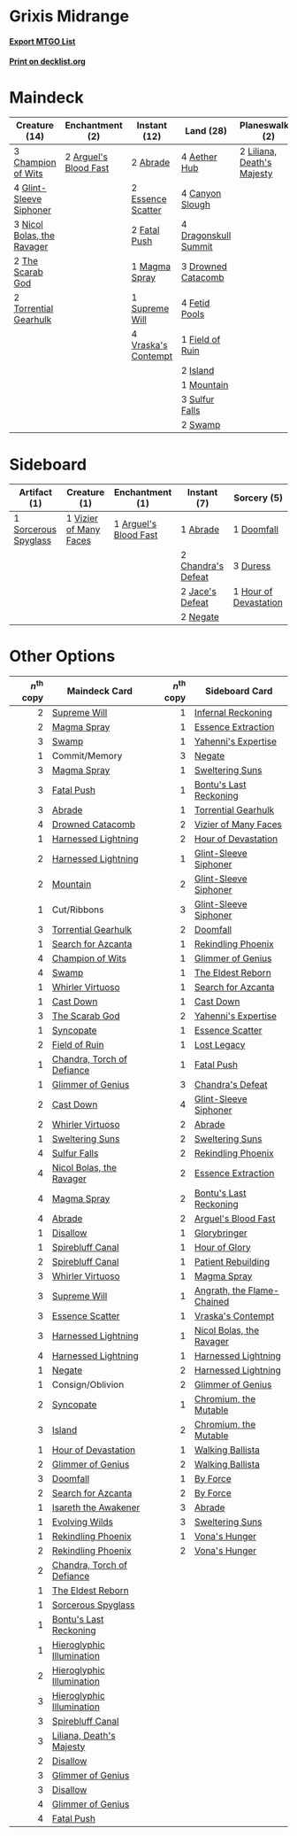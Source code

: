 # Grixis Midrange

#### [Export MTGO List](../collection/Grixis%20Midrange/Grixis%20Midrange.txt)
#### [Print on decklist.org](http://decklist.org/?deckmain=2%09Abrade%0A4%09Aether%20Hub%0A2%09Arguel's%20Blood%20Fast%0A4%09Canyon%20Slough%0A3%09Champion%20of%20Wits%0A2%09Doomfall%0A4%09Dragonskull%20Summit%0A3%09Drowned%20Catacomb%0A2%09Essence%20Scatter%0A2%09Fatal%20Push%0A4%09Fetid%20Pools%0A1%09Field%20of%20Ruin%0A4%09Glint-Sleeve%20Siphoner%0A2%09Island%0A2%09Liliana,%20Death's%20Majesty%0A1%09Magma%20Spray%0A1%09Mountain%0A3%09Nicol%20Bolas,%20the%20Ravager%0A3%09Sulfur%20Falls%0A1%09Supreme%20Will%0A2%09Swamp%0A2%09The%20Scarab%20God%0A2%09Torrential%20Gearhulk%0A4%09Vraska's%20Contempt&deckside=1%09Abrade%0A1%09Arguel's%20Blood%20Fast%0A2%09Chandra's%20Defeat%0A1%09Doomfall%0A3%09Duress%0A1%09Hour%20of%20Devastation%0A2%09Jace's%20Defeat%0A2%09Negate%0A1%09Sorcerous%20Spyglass%0A1%09Vizier%20of%20Many%20Faces)
# Maindeck

|                                            Creature (14)                                            |                                        Enchantment (2)                                         |                                         Instant (12)                                         |                                           Land (28)                                           |                                          Planeswalker (2)                                           |                                     Sorcery (2)                                     |
|-----------------------------------------------------------------------------------------------------|------------------------------------------------------------------------------------------------|----------------------------------------------------------------------------------------------|-----------------------------------------------------------------------------------------------|-----------------------------------------------------------------------------------------------------|-------------------------------------------------------------------------------------|
|3 [Champion of Wits](http://gatherer.wizards.com/Pages/Card/Details.aspx?multiverseid=430720)        |2 [Arguel's Blood Fast](http://gatherer.wizards.com/Pages/Card/Details.aspx?multiverseid=439316)|2 [Abrade](http://gatherer.wizards.com/Pages/Card/Details.aspx?multiverseid=430772)           |4 [Aether Hub](http://gatherer.wizards.com/Pages/Card/Details.aspx?multiverseid=417815)        |2 [Liliana, Death's Majesty](http://gatherer.wizards.com/Pages/Card/Details.aspx?multiverseid=426799)|2 [Doomfall](http://gatherer.wizards.com/Pages/Card/Details.aspx?multiverseid=430751)|
|4 [Glint-Sleeve Siphoner](http://gatherer.wizards.com/Pages/Card/Details.aspx?multiverseid=423729)   |                                                                                                |2 [Essence Scatter](http://gatherer.wizards.com/Pages/Card/Details.aspx?multiverseid=438446)  |4 [Canyon Slough](http://gatherer.wizards.com/Pages/Card/Details.aspx?multiverseid=426941)     |                                                                                                     |                                                                                     |
|3 [Nicol Bolas, the Ravager](http://gatherer.wizards.com/Pages/Card/Details.aspx?multiverseid=447354)|                                                                                                |2 [Fatal Push](http://gatherer.wizards.com/Pages/Card/Details.aspx?multiverseid=423724)       |4 [Dragonskull Summit](http://gatherer.wizards.com/Pages/Card/Details.aspx?multiverseid=420909)|                                                                                                     |                                                                                     |
|2 [The Scarab God](http://gatherer.wizards.com/Pages/Card/Details.aspx?multiverseid=430688)          |                                                                                                |1 [Magma Spray](http://gatherer.wizards.com/Pages/Card/Details.aspx?multiverseid=338470)      |3 [Drowned Catacomb](http://gatherer.wizards.com/Pages/Card/Details.aspx?multiverseid=430633)  |                                                                                                     |                                                                                     |
|2 [Torrential Gearhulk](http://gatherer.wizards.com/Pages/Card/Details.aspx?multiverseid=420589)     |                                                                                                |1 [Supreme Will](http://gatherer.wizards.com/Pages/Card/Details.aspx?multiverseid=430738)     |4 [Fetid Pools](http://gatherer.wizards.com/Pages/Card/Details.aspx?multiverseid=426945)       |                                                                                                     |                                                                                     |
|                                                                                                     |                                                                                                |4 [Vraska's Contempt](http://gatherer.wizards.com/Pages/Card/Details.aspx?multiverseid=435283)|1 [Field of Ruin](http://gatherer.wizards.com/Pages/Card/Details.aspx?multiverseid=435415)     |                                                                                                     |                                                                                     |
|                                                                                                     |                                                                                                |                                                                                              |2 [Island](http://gatherer.wizards.com/Pages/Card/Details.aspx?multiverseid=439602)            |                                                                                                     |                                                                                     |
|                                                                                                     |                                                                                                |                                                                                              |1 [Mountain](http://gatherer.wizards.com/Pages/Card/Details.aspx?multiverseid=439604)          |                                                                                                     |                                                                                     |
|                                                                                                     |                                                                                                |                                                                                              |3 [Sulfur Falls](http://gatherer.wizards.com/Pages/Card/Details.aspx?multiverseid=241987)      |                                                                                                     |                                                                                     |
|                                                                                                     |                                                                                                |                                                                                              |2 [Swamp](http://gatherer.wizards.com/Pages/Card/Details.aspx?multiverseid=439603)             |                                                                                                     |                                                                                     |


# Sideboard

|                                         Artifact (1)                                          |                                          Creature (1)                                           |                                        Enchantment (1)                                         |                                         Instant (7)                                         |                                          Sorcery (5)                                           |
|-----------------------------------------------------------------------------------------------|-------------------------------------------------------------------------------------------------|------------------------------------------------------------------------------------------------|---------------------------------------------------------------------------------------------|------------------------------------------------------------------------------------------------|
|1 [Sorcerous Spyglass](http://gatherer.wizards.com/Pages/Card/Details.aspx?multiverseid=435407)|1 [Vizier of Many Faces](http://gatherer.wizards.com/Pages/Card/Details.aspx?multiverseid=426776)|1 [Arguel's Blood Fast](http://gatherer.wizards.com/Pages/Card/Details.aspx?multiverseid=439316)|1 [Abrade](http://gatherer.wizards.com/Pages/Card/Details.aspx?multiverseid=430772)          |1 [Doomfall](http://gatherer.wizards.com/Pages/Card/Details.aspx?multiverseid=430751)           |
|                                                                                               |                                                                                                 |                                                                                                |2 [Chandra's Defeat](http://gatherer.wizards.com/Pages/Card/Details.aspx?multiverseid=430775)|3 [Duress](http://gatherer.wizards.com/Pages/Card/Details.aspx?multiverseid=270465)             |
|                                                                                               |                                                                                                 |                                                                                                |2 [Jace's Defeat](http://gatherer.wizards.com/Pages/Card/Details.aspx?multiverseid=430727)   |1 [Hour of Devastation](http://gatherer.wizards.com/Pages/Card/Details.aspx?multiverseid=430786)|
|                                                                                               |                                                                                                 |                                                                                                |2 [Negate](http://gatherer.wizards.com/Pages/Card/Details.aspx?multiverseid=447135)          |                                                                                                |


# Other Options

|*n*<sup>th</sup> copy|                                            Maindeck Card                                            |*n*<sup>th</sup> copy|                                           Sideboard Card                                            |
|--------------------:|-----------------------------------------------------------------------------------------------------|--------------------:|-----------------------------------------------------------------------------------------------------|
|                    2|[Supreme Will](http://gatherer.wizards.com/Pages/Card/Details.aspx?multiverseid=430738)              |                    1|[Infernal Reckoning](http://gatherer.wizards.com/Pages/Card/Details.aspx?multiverseid=447238)        |
|                    2|[Magma Spray](http://gatherer.wizards.com/Pages/Card/Details.aspx?multiverseid=338470)               |                    1|[Essence Extraction](http://gatherer.wizards.com/Pages/Card/Details.aspx?multiverseid=417653)        |
|                    3|[Swamp](http://gatherer.wizards.com/Pages/Card/Details.aspx?multiverseid=439603)                     |                    1|[Yahenni's Expertise](http://gatherer.wizards.com/Pages/Card/Details.aspx?multiverseid=423742)       |
|                    1|Commit/Memory                                                                                        |                    3|[Negate](http://gatherer.wizards.com/Pages/Card/Details.aspx?multiverseid=447135)                    |
|                    3|[Magma Spray](http://gatherer.wizards.com/Pages/Card/Details.aspx?multiverseid=338470)               |                    1|[Sweltering Suns](http://gatherer.wizards.com/Pages/Card/Details.aspx?multiverseid=426851)           |
|                    3|[Fatal Push](http://gatherer.wizards.com/Pages/Card/Details.aspx?multiverseid=423724)                |                    1|[Bontu's Last Reckoning](http://gatherer.wizards.com/Pages/Card/Details.aspx?multiverseid=430749)    |
|                    3|[Abrade](http://gatherer.wizards.com/Pages/Card/Details.aspx?multiverseid=430772)                    |                    1|[Torrential Gearhulk](http://gatherer.wizards.com/Pages/Card/Details.aspx?multiverseid=420589)       |
|                    4|[Drowned Catacomb](http://gatherer.wizards.com/Pages/Card/Details.aspx?multiverseid=430633)          |                    2|[Vizier of Many Faces](http://gatherer.wizards.com/Pages/Card/Details.aspx?multiverseid=426776)      |
|                    1|[Harnessed Lightning](http://gatherer.wizards.com/Pages/Card/Details.aspx?multiverseid=417690)       |                    2|[Hour of Devastation](http://gatherer.wizards.com/Pages/Card/Details.aspx?multiverseid=430786)       |
|                    2|[Harnessed Lightning](http://gatherer.wizards.com/Pages/Card/Details.aspx?multiverseid=417690)       |                    1|[Glint-Sleeve Siphoner](http://gatherer.wizards.com/Pages/Card/Details.aspx?multiverseid=423729)     |
|                    2|[Mountain](http://gatherer.wizards.com/Pages/Card/Details.aspx?multiverseid=439604)                  |                    2|[Glint-Sleeve Siphoner](http://gatherer.wizards.com/Pages/Card/Details.aspx?multiverseid=423729)     |
|                    1|Cut/Ribbons                                                                                          |                    3|[Glint-Sleeve Siphoner](http://gatherer.wizards.com/Pages/Card/Details.aspx?multiverseid=423729)     |
|                    3|[Torrential Gearhulk](http://gatherer.wizards.com/Pages/Card/Details.aspx?multiverseid=420589)       |                    2|[Doomfall](http://gatherer.wizards.com/Pages/Card/Details.aspx?multiverseid=430751)                  |
|                    1|[Search for Azcanta](http://gatherer.wizards.com/Pages/Card/Details.aspx?multiverseid=435226)        |                    1|[Rekindling Phoenix](http://gatherer.wizards.com/Pages/Card/Details.aspx?multiverseid=439768)        |
|                    4|[Champion of Wits](http://gatherer.wizards.com/Pages/Card/Details.aspx?multiverseid=430720)          |                    1|[Glimmer of Genius](http://gatherer.wizards.com/Pages/Card/Details.aspx?multiverseid=417622)         |
|                    4|[Swamp](http://gatherer.wizards.com/Pages/Card/Details.aspx?multiverseid=439603)                     |                    1|[The Eldest Reborn](http://gatherer.wizards.com/Pages/Card/Details.aspx?multiverseid=442978)         |
|                    1|[Whirler Virtuoso](http://gatherer.wizards.com/Pages/Card/Details.aspx?multiverseid=417763)          |                    1|[Search for Azcanta](http://gatherer.wizards.com/Pages/Card/Details.aspx?multiverseid=435226)        |
|                    1|[Cast Down](http://gatherer.wizards.com/Pages/Card/Details.aspx?multiverseid=442969)                 |                    1|[Cast Down](http://gatherer.wizards.com/Pages/Card/Details.aspx?multiverseid=442969)                 |
|                    3|[The Scarab God](http://gatherer.wizards.com/Pages/Card/Details.aspx?multiverseid=430688)            |                    2|[Yahenni's Expertise](http://gatherer.wizards.com/Pages/Card/Details.aspx?multiverseid=423742)       |
|                    1|[Syncopate](http://gatherer.wizards.com/Pages/Card/Details.aspx?multiverseid=270369)                 |                    1|[Essence Scatter](http://gatherer.wizards.com/Pages/Card/Details.aspx?multiverseid=438446)           |
|                    2|[Field of Ruin](http://gatherer.wizards.com/Pages/Card/Details.aspx?multiverseid=435415)             |                    1|[Lost Legacy](http://gatherer.wizards.com/Pages/Card/Details.aspx?multiverseid=417661)               |
|                    1|[Chandra, Torch of Defiance](http://gatherer.wizards.com/Pages/Card/Details.aspx?multiverseid=417683)|                    1|[Fatal Push](http://gatherer.wizards.com/Pages/Card/Details.aspx?multiverseid=423724)                |
|                    1|[Glimmer of Genius](http://gatherer.wizards.com/Pages/Card/Details.aspx?multiverseid=417622)         |                    3|[Chandra's Defeat](http://gatherer.wizards.com/Pages/Card/Details.aspx?multiverseid=430775)          |
|                    2|[Cast Down](http://gatherer.wizards.com/Pages/Card/Details.aspx?multiverseid=442969)                 |                    4|[Glint-Sleeve Siphoner](http://gatherer.wizards.com/Pages/Card/Details.aspx?multiverseid=423729)     |
|                    2|[Whirler Virtuoso](http://gatherer.wizards.com/Pages/Card/Details.aspx?multiverseid=417763)          |                    2|[Abrade](http://gatherer.wizards.com/Pages/Card/Details.aspx?multiverseid=430772)                    |
|                    1|[Sweltering Suns](http://gatherer.wizards.com/Pages/Card/Details.aspx?multiverseid=426851)           |                    2|[Sweltering Suns](http://gatherer.wizards.com/Pages/Card/Details.aspx?multiverseid=426851)           |
|                    4|[Sulfur Falls](http://gatherer.wizards.com/Pages/Card/Details.aspx?multiverseid=241987)              |                    2|[Rekindling Phoenix](http://gatherer.wizards.com/Pages/Card/Details.aspx?multiverseid=439768)        |
|                    4|[Nicol Bolas, the Ravager](http://gatherer.wizards.com/Pages/Card/Details.aspx?multiverseid=447354)  |                    2|[Essence Extraction](http://gatherer.wizards.com/Pages/Card/Details.aspx?multiverseid=417653)        |
|                    4|[Magma Spray](http://gatherer.wizards.com/Pages/Card/Details.aspx?multiverseid=338470)               |                    2|[Bontu's Last Reckoning](http://gatherer.wizards.com/Pages/Card/Details.aspx?multiverseid=430749)    |
|                    4|[Abrade](http://gatherer.wizards.com/Pages/Card/Details.aspx?multiverseid=430772)                    |                    2|[Arguel's Blood Fast](http://gatherer.wizards.com/Pages/Card/Details.aspx?multiverseid=439316)       |
|                    1|[Disallow](http://gatherer.wizards.com/Pages/Card/Details.aspx?multiverseid=423698)                  |                    1|[Glorybringer](http://gatherer.wizards.com/Pages/Card/Details.aspx?multiverseid=426836)              |
|                    1|[Spirebluff Canal](http://gatherer.wizards.com/Pages/Card/Details.aspx?multiverseid=417822)          |                    1|[Hour of Glory](http://gatherer.wizards.com/Pages/Card/Details.aspx?multiverseid=430754)             |
|                    2|[Spirebluff Canal](http://gatherer.wizards.com/Pages/Card/Details.aspx?multiverseid=417822)          |                    1|[Patient Rebuilding](http://gatherer.wizards.com/Pages/Card/Details.aspx?multiverseid=447203)        |
|                    3|[Whirler Virtuoso](http://gatherer.wizards.com/Pages/Card/Details.aspx?multiverseid=417763)          |                    1|[Magma Spray](http://gatherer.wizards.com/Pages/Card/Details.aspx?multiverseid=338470)               |
|                    3|[Supreme Will](http://gatherer.wizards.com/Pages/Card/Details.aspx?multiverseid=430738)              |                    1|[Angrath, the Flame-Chained](http://gatherer.wizards.com/Pages/Card/Details.aspx?multiverseid=439809)|
|                    3|[Essence Scatter](http://gatherer.wizards.com/Pages/Card/Details.aspx?multiverseid=438446)           |                    1|[Vraska's Contempt](http://gatherer.wizards.com/Pages/Card/Details.aspx?multiverseid=435283)         |
|                    3|[Harnessed Lightning](http://gatherer.wizards.com/Pages/Card/Details.aspx?multiverseid=417690)       |                    1|[Nicol Bolas, the Ravager](http://gatherer.wizards.com/Pages/Card/Details.aspx?multiverseid=447354)  |
|                    4|[Harnessed Lightning](http://gatherer.wizards.com/Pages/Card/Details.aspx?multiverseid=417690)       |                    1|[Harnessed Lightning](http://gatherer.wizards.com/Pages/Card/Details.aspx?multiverseid=417690)       |
|                    1|[Negate](http://gatherer.wizards.com/Pages/Card/Details.aspx?multiverseid=447135)                    |                    2|[Harnessed Lightning](http://gatherer.wizards.com/Pages/Card/Details.aspx?multiverseid=417690)       |
|                    1|Consign/Oblivion                                                                                     |                    2|[Glimmer of Genius](http://gatherer.wizards.com/Pages/Card/Details.aspx?multiverseid=417622)         |
|                    2|[Syncopate](http://gatherer.wizards.com/Pages/Card/Details.aspx?multiverseid=270369)                 |                    1|[Chromium, the Mutable](http://gatherer.wizards.com/Pages/Card/Details.aspx?multiverseid=447350)     |
|                    3|[Island](http://gatherer.wizards.com/Pages/Card/Details.aspx?multiverseid=439602)                    |                    2|[Chromium, the Mutable](http://gatherer.wizards.com/Pages/Card/Details.aspx?multiverseid=447350)     |
|                    1|[Hour of Devastation](http://gatherer.wizards.com/Pages/Card/Details.aspx?multiverseid=430786)       |                    1|[Walking Ballista](http://gatherer.wizards.com/Pages/Card/Details.aspx?multiverseid=423848)          |
|                    2|[Glimmer of Genius](http://gatherer.wizards.com/Pages/Card/Details.aspx?multiverseid=417622)         |                    2|[Walking Ballista](http://gatherer.wizards.com/Pages/Card/Details.aspx?multiverseid=423848)          |
|                    3|[Doomfall](http://gatherer.wizards.com/Pages/Card/Details.aspx?multiverseid=430751)                  |                    1|[By Force](http://gatherer.wizards.com/Pages/Card/Details.aspx?multiverseid=426825)                  |
|                    2|[Search for Azcanta](http://gatherer.wizards.com/Pages/Card/Details.aspx?multiverseid=435226)        |                    2|[By Force](http://gatherer.wizards.com/Pages/Card/Details.aspx?multiverseid=426825)                  |
|                    1|[Isareth the Awakener](http://gatherer.wizards.com/Pages/Card/Details.aspx?multiverseid=447240)      |                    3|[Abrade](http://gatherer.wizards.com/Pages/Card/Details.aspx?multiverseid=430772)                    |
|                    1|[Evolving Wilds](http://gatherer.wizards.com/Pages/Card/Details.aspx?multiverseid=397871)            |                    3|[Sweltering Suns](http://gatherer.wizards.com/Pages/Card/Details.aspx?multiverseid=426851)           |
|                    1|[Rekindling Phoenix](http://gatherer.wizards.com/Pages/Card/Details.aspx?multiverseid=439768)        |                    1|[Vona's Hunger](http://gatherer.wizards.com/Pages/Card/Details.aspx?multiverseid=439747)             |
|                    2|[Rekindling Phoenix](http://gatherer.wizards.com/Pages/Card/Details.aspx?multiverseid=439768)        |                    2|[Vona's Hunger](http://gatherer.wizards.com/Pages/Card/Details.aspx?multiverseid=439747)             |
|                    2|[Chandra, Torch of Defiance](http://gatherer.wizards.com/Pages/Card/Details.aspx?multiverseid=417683)|                     |                                                                                                     |
|                    1|[The Eldest Reborn](http://gatherer.wizards.com/Pages/Card/Details.aspx?multiverseid=442978)         |                     |                                                                                                     |
|                    1|[Sorcerous Spyglass](http://gatherer.wizards.com/Pages/Card/Details.aspx?multiverseid=435407)        |                     |                                                                                                     |
|                    1|[Bontu's Last Reckoning](http://gatherer.wizards.com/Pages/Card/Details.aspx?multiverseid=430749)    |                     |                                                                                                     |
|                    1|[Hieroglyphic Illumination](http://gatherer.wizards.com/Pages/Card/Details.aspx?multiverseid=426759) |                     |                                                                                                     |
|                    2|[Hieroglyphic Illumination](http://gatherer.wizards.com/Pages/Card/Details.aspx?multiverseid=426759) |                     |                                                                                                     |
|                    3|[Hieroglyphic Illumination](http://gatherer.wizards.com/Pages/Card/Details.aspx?multiverseid=426759) |                     |                                                                                                     |
|                    3|[Spirebluff Canal](http://gatherer.wizards.com/Pages/Card/Details.aspx?multiverseid=417822)          |                     |                                                                                                     |
|                    3|[Liliana, Death's Majesty](http://gatherer.wizards.com/Pages/Card/Details.aspx?multiverseid=426799)  |                     |                                                                                                     |
|                    2|[Disallow](http://gatherer.wizards.com/Pages/Card/Details.aspx?multiverseid=423698)                  |                     |                                                                                                     |
|                    3|[Glimmer of Genius](http://gatherer.wizards.com/Pages/Card/Details.aspx?multiverseid=417622)         |                     |                                                                                                     |
|                    3|[Disallow](http://gatherer.wizards.com/Pages/Card/Details.aspx?multiverseid=423698)                  |                     |                                                                                                     |
|                    4|[Glimmer of Genius](http://gatherer.wizards.com/Pages/Card/Details.aspx?multiverseid=417622)         |                     |                                                                                                     |
|                    4|[Fatal Push](http://gatherer.wizards.com/Pages/Card/Details.aspx?multiverseid=423724)                |                     |                                                                                                     |

